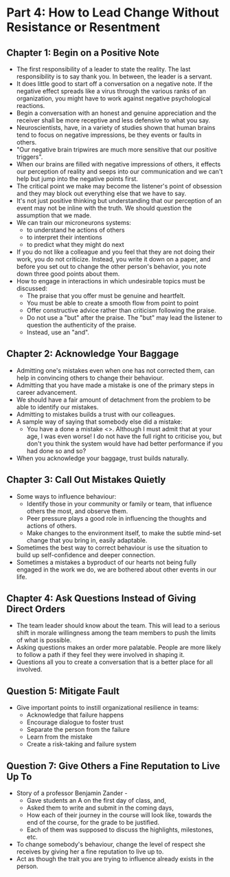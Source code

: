 # Part 4: How to Lead Change Without Resistance or Resentment

## Chapter 1: Begin on a Positive Note

* The first responsibility of a leader to state the reality. The last responsibility is to say thank you. In between, the leader is a servant. 
* It does little good to start off a conversation on a negative note. If the negative effect spreads like a virus through the various ranks of an organization, you might have to work against negative psychological reactions.
* Begin a conversation with an honest and genuine appreciation and the receiver shall be more receptive and less defensive to what you say. 
* Neuroscientists, have, in a variety of studies shown that human brains tend to focus on negative impressions, be they events or faults in others. 
* "Our negative brain tripwires are much more sensitive that our positive triggers". 
* When our brains are filled with negative impressions of others, it effects our perception of reality and seeps into our communication and we can't help but jump into the negative points first. 
* The critical point we make may become the listener's point of obsession and they may block out everything else that we have to say. 
* It's not just positive thinking but understanding that our perception of an event may not be inline with the truth. We should question the assumption that we made.
* We can train our microneurons systems:
    * to understand he actions of others
    * to interpret their intentions
    * to predict what they might do next
* If you do not like a colleague and you feel that they are not doing their work, you do not criticize. Instead, you write it down on a paper, and before you set out to change the other person's behavior, you note down three good points about them. 
* How to engage in interactions in which undesirable topics must be discussed:
    * The praise that you offer must be genuine and heartfelt. 
    * You must be able to create a smooth flow from point to point
    * Offer constructive advice rather than criticism following the praise. 
    * Do not use a "but" after the praise. The "but" may lead the listener to question the authenticity of the praise.
    * Instead, use an "and".

## Chapter 2: Acknowledge Your Baggage

* Admitting one's mistakes even when one has not corrected them, can help in convincing others to change their behaviour.
* Admitting that you have made a mistake is one of the primary steps in career advancement. 
* We should have a fair amount of detachment from the problem to be able to identify our mistakes. 
* Admitting to mistakes builds a trust with our colleagues. 
* A sample way of saying that somebody else did a mistake:
    * You have a done a mistake <>. Although I must admit that at your age, I was even worse! I do not have the full right to criticise you, but don't you think the system would have had better performance if you had done so and so? 
* When you acknowledge your baggage, trust builds naturally. 

## Chapter 3: Call Out Mistakes Quietly

* Some ways to influence behaviour: 
    * Identify those in your community or family or team, that influence others the most, and observe them. 
    * Peer pressure plays a good role in influencing the thoughts and actions of others. 
    * Make changes to the environment itself, to make the subtle mind-set change that you bring in, easily adaptable. 
* Sometimes the best way to correct behaviour is use the situation to build up self-confidence and deeper connection.
* Sometimes a mistakes a byproduct of our hearts not being fully engaged in the work we do, we are bothered about other events in our life. 

## Chapter 4: Ask Questions Instead of Giving Direct Orders 

* The team leader should know about the team. This will lead to a serious shift in morale willingness among the team members to push the limits of what is possible. 
* Asking questions makes an order more palatable. People are more likely to follow a path if they feel they were involved in shaping it. 
* Questions all you to create a conversation that is a better place for all involved. 

## Question 5: Mitigate Fault

* Give important points to instill organizational resilience in teams:
    * Acknowledge that failure happens
    * Encourage dialogue to foster trust
    * Separate the person from the failure
    * Learn from the mistake
    * Create a risk-taking and failure system

## Question 7: Give Others a Fine Reputation to Live Up To

* Story of a professor Benjamin Zander - 
    * Gave students an A on the first day of class, and, 
    * Asked them to write and submit in the coming days, 
    * How each of their journey in the course will look like, towards the end of the course, for the grade to be justified. 
    * Each of them was supposed to discuss the highlights, milestones, etc.
* To change somebody's behaviour, change the level of respect she receives by giving her a fine reputation to live up to. 
* Act as though the trait you are trying to influence already exists in the person. 
